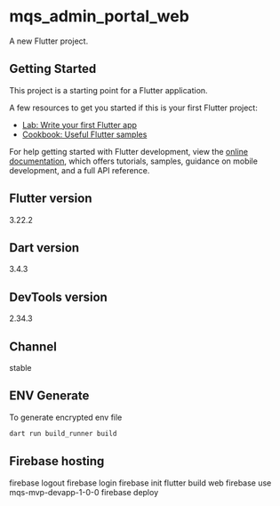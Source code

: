 # mqs_admin_portal_web

A new Flutter project.

## Getting Started

This project is a starting point for a Flutter application.

A few resources to get you started if this is your first Flutter project:

- [Lab: Write your first Flutter app](https://docs.flutter.dev/get-started/codelab)
- [Cookbook: Useful Flutter samples](https://docs.flutter.dev/cookbook)

For help getting started with Flutter development, view the
[online documentation](https://docs.flutter.dev/), which offers tutorials,
samples, guidance on mobile development, and a full API reference.

## Flutter version
3.22.2

## Dart version
3.4.3

## DevTools version
2.34.3

## Channel
stable

## ENV Generate
To generate encrypted env file
```bash
dart run build_runner build
```

## Firebase hosting
firebase logout
firebase login
firebase init
flutter build web
firebase use mqs-mvp-devapp-1-0-0
firebase deploy